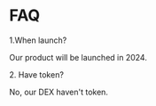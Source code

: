 # FAQ



1.When launch?&#x20;

Our product will be launched in 2024.

2\. Have token?

&#x20;No, our DEX haven't token.
